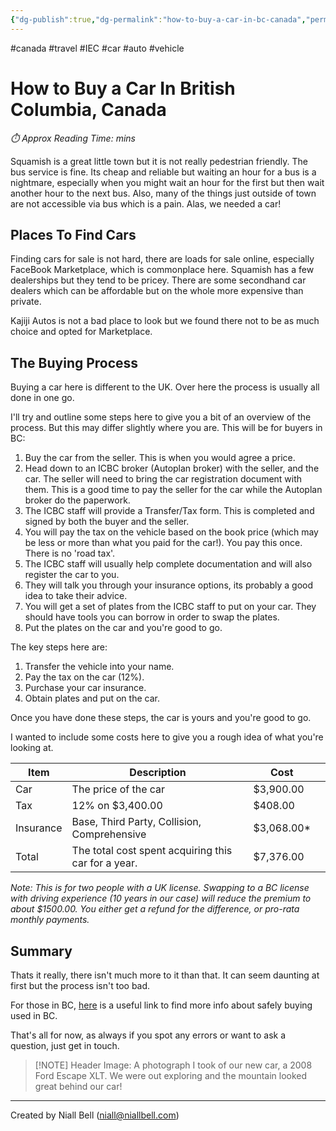 ```yaml
---
{"dg-publish":true,"dg-permalink":"how-to-buy-a-car-in-bc-canada","permalink":"/how-to-buy-a-car-in-bc-canada/","title":"How to Buy a Car In British Columbia, Canada","hide":true,"tags":["canada","travel","IEC","car","auto","vehicle"],"noteIcon":"1","created":"2025-01-23T20:17:59.627-08:00","updated":"2025-01-25T22:56:22.038-08:00"}
---
```


#canada #travel #IEC #car #auto #vehicle
# How to Buy a Car In British Columbia, Canada
<p id="reading-time" style="font-style: italic;">⏱️ Approx Reading Time:  <span id="inserted-text"></span> mins</p>
Squamish is a great little town but it is not really pedestrian friendly. The bus service is fine. Its cheap and reliable but waiting an hour for a bus is a nightmare, especially when you might wait an hour for the first but then wait another hour to the next bus. Also, many of the things just outside of town are not accessible via bus which is a pain. Alas, we needed a car!

## Places To Find Cars

Finding cars for sale is not hard, there are loads for sale online, especially FaceBook Marketplace, which is commonplace here. Squamish has a few dealerships but they tend to be pricey. There are some secondhand car dealers which can be affordable but on the whole more expensive than private.

Kajiji Autos is not a bad place to look but we found there not to be as much choice and opted for Marketplace.

## The Buying Process

Buying a car here is different to the UK. Over here the process is usually all done in one go.

I'll try and outline some steps here to give you a bit of an overview of the process. But this may differ slightly where you are. This will be for buyers in BC:

1. Buy the car from the seller. This is when you would agree a price.
2. Head down to an ICBC broker (Autoplan broker) with the seller, and the car. The seller will need to bring the car registration document with them. This is a good time to pay the seller for the car while the Autoplan broker do the paperwork.
3. The ICBC staff will provide a Transfer/Tax form. This is completed and signed by both the buyer and the seller.
4. You will pay the tax on the vehicle based on the book price (which may be less or more than what you paid for the car!). You pay this once. There is no 'road tax'.
5. The ICBC staff will usually help complete documentation and will also register the car to you.
6. They will talk you through your insurance options, its probably a good idea to take their advice.
7. You will get a set of plates from the ICBC staff to put on your car. They should have tools you can borrow in order to swap the plates.
8. Put the plates on the car and you're good to go.

The key steps here are:

1. Transfer the vehicle into your name.
2. Pay the tax on the car (12%).
3. Purchase your car insurance.
4. Obtain plates and put on the car.

Once you have done these steps, the car is yours and you're good to go.

I wanted to include some costs here to give you a rough idea of what you're looking at.

| Item      | Description                                         | Cost       |     |
| --------- | --------------------------------------------------- | ---------- | --- |
| Car       | The price of the car                                | $3,900.00  |     |
| Tax       | 12% on $3,400.00                                    | $408.00    |     |
| Insurance | Base, Third Party, Collision, Comprehensive         | $3,068.00* |     |
| Total     | The total cost spent acquiring this car for a year. | $7,376.00  |     |
*Note: This is for two people with a UK license. Swapping to a BC license with driving experience (10 years in our case) will reduce the premium to about $1500.00. You either get a refund for the difference, or pro-rata monthly payments.*

## Summary

Thats it really, there isn't much more to it than that. It can seem daunting at first but the process isn't too bad.

For those in BC, [here](https://www.icbc.com/vehicle-registration/buy-vehicle/buy-a-used-vehicle) is a useful link to find more info about safely buying used in BC.

That's all for now, as always if you spot any errors or want to ask a question, just get in touch.

>[!NOTE] Header Image: 
>A photograph I took of our new car, a 2008 Ford Escape XLT. We were out exploring and the mountain looked great behind our car!

---
Created by Niall Bell (niall@niallbell.com)

